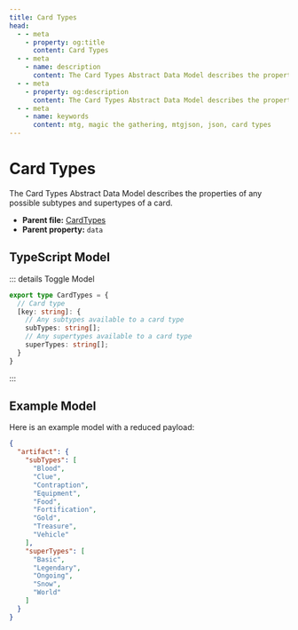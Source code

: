 ```yaml
---
title: Card Types
head:
  - - meta
    - property: og:title
      content: Card Types
  - - meta
    - name: description
      content: The Card Types Abstract Data Model describes the properties of any possible subtypes and supertypes of a card.
  - - meta
    - property: og:description
      content: The Card Types Abstract Data Model describes the properties of any possible subtypes and supertypes of a card.
  - - meta
    - name: keywords
      content: mtg, magic the gathering, mtgjson, json, card types
---
```


# Card Types

The Card Types Abstract Data Model describes the properties of any possible subtypes and supertypes of a card.

- **Parent file:** [CardTypes](/downloads/all-files/#cardtypes)
- **Parent property:** `data`

## TypeScript Model

::: details Toggle Model

```TypeScript
export type CardTypes = {
  // Card type
  [key: string]: {
    // Any subtypes available to a card type
    subTypes: string[];
    // Any supertypes available to a card type
    superTypes: string[];
  }
}
```

:::

## Example Model

Here is an example model with a reduced payload:

```JSON
{
  "artifact": {
    "subTypes": [
      "Blood",
      "Clue",
      "Contraption",
      "Equipment",
      "Food",
      "Fortification",
      "Gold",
      "Treasure",
      "Vehicle"
    ],
    "superTypes": [
      "Basic",
      "Legendary",
      "Ongoing",
      "Snow",
      "World"
    ]
  }
}
```
